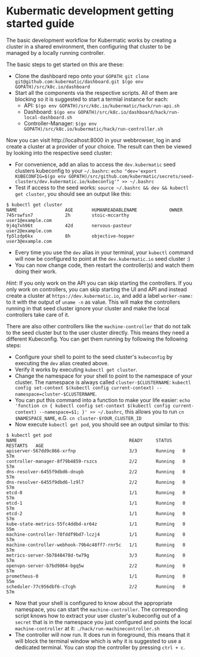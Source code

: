 # Kubermatic development getting started guide

The basic development workflow for Kubermatic works by creating a cluster in a shared
environment, then configuring that cluster to be managed by a locally running controller.

The basic steps to get started on this are these:

* Clone the dashboard repo onto your `GOPATH`: `git clone git@github.com:kubermatic/dashboard.git $(go env GOPATH)/src/k8c.io/dashboard`
* Start all the components via the respective scripts. All of them are blocking so it is suggested to start a termial instance for each:
    * API: `$(go env GOPATH)/src/k8c.io/kubermatic/hack/run-api.sh`
    * Dashboard: `$(go env GOPATH)/src/k8c.io/dashboard/hack/run-local-dashboard.sh`
    * Controller-Manager: `$(go env GOPATH)/src/k8c.io/kubermatic/hack/run-controller.sh`

Now you can visit http://localhost:8000 in your webbrowser, log in and create a cluster
at a provider of your choice. The result can then be viewed by looking into the respective
seed cluster:

* For convenience, add an alias to access the `dev.kubermatic` seed clusters kubeconfig to
  your `~/.bashrc`: `echo "dev='export KUBECONFIG=$(go env GOPATH)/src/github.com/kubermatic/secrets/seed-clusters/dev.kubermatic.io/kubeconfig'" >> ~/.bashrc`
* Test if access to the seed works: `source ~/.bashrc && dev && kubectl get cluster`, you
  should see an output like this:

```
$ kubectl get cluster
NAME                  AGE       HUMANREADABLENAME            OWNER
745rswfsn7            2h        stoic-mccarthy               user1@example.com
9j4q7xh96t            42d       nervous-pasteur              user2@example.com
fp5lzdp6kx            8h        objective-hopper             user3@example.com
```

* Every time you use the `dev` alias in your terminal, your `kubectl` command will now be
  configured to point at the `dev.kubermatic.io` seed cluster :)
* You can now change code, then restart the controller(s) and watch them doing their work.

*Hint:* If you only work on the API you can skip starting the controllers. If you only work
on controllers, you can skip starting the UI and API and instead create a cluster at
`https://dev.kubermatic.io`,
and add a label `worker-name:` to it with the output of `uname -n` as value. This will make
the controllers running in that seed cluster ignore your cluster and make the local controllers
take care of it.

There are also other controllers like the `machine-controller` that do not talk to the seed
cluster but to the user cluster directly. This means they need a different Kubeconfig. You can
get them running by following the following steps:

* Configure your shell to point to the seed cluster's `kubeconfig` by executing the `dev` alias
  created above.
* Verify it works by executing `kubectl get cluster`.
* Change the namespace for your shell to point to the namespace of your cluster. The namespace is
  always called `cluster-$CLUSTERNAME`: `kubectl config set-context $(kubectl config current-context) --namespace=cluster-$CLUSTERNAME`.
* You can put this command into a function to make your life easier:
  `echo 'function cn { kubectl config set-context $(kubectl config current-context) --namespace=$1; }' >> ~/.bashrc`,
  this allows you to run `cn $NAMESPACE_NAME`, e.G. `cn cluster-$YOUR_CLUSTER_ID`
* Now execute `kubectl get pod`, you should see an output similar to this:

```
$ kubectl get pod
NAME                                          READY     STATUS    RESTARTS   AGE
apiserver-567dd9c866-xrfnp                    3/3       Running   0          57m
controller-manager-8f79b4859-rszcs            2/2       Running   0          57m
dns-resolver-6455f9dbd6-dnvpb                 2/2       Running   0          57m
dns-resolver-6455f9dbd6-lz9l7                 2/2       Running   0          57m
etcd-0                                        1/1       Running   0          57m
etcd-1                                        1/1       Running   0          57m
etcd-2                                        1/1       Running   0          57m
kube-state-metrics-55fc4ddbd-xr64z            1/1       Running   0          55m
machine-controller-78fddf9bd7-lczj4           1/1       Running   0          57m
machine-controller-webhook-79b4c48ff7-rnr5c   1/1       Running   0          57m
metrics-server-5b7848478d-tw79g               3/3       Running   0          57m
openvpn-server-b7bd9864-bgq5w                 2/2       Running   0          57m
prometheus-0                                  1/1       Running   0          55m
scheduler-77c956dbf6-c7cgh                    2/2       Running   0          57m
```

* Now that your shell is configured to know about the appropriate namespace, you can start the
  `machine-controller`. The corresponding script knows how to extract your user cluster's
  kubeconfig out of a `secret` that is in the namespace you just configured and points the
  local `machine-controller` at it: `./hack/run-machinecontroller.sh`
* The controller will now run. It does run in foreground, this means that it will block the
  terminal window which is why it is suggested to use a dedicated terminal. You can stop the
  controller by pressing `ctrl + c`.
